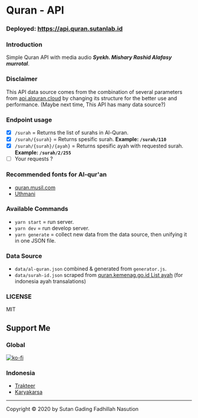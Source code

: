 # Quran - API

### Deployed: https://api.quran.sutanlab.id

### Introduction
Simple Quran API with media audio ***Syekh. Mishary Rashid Alafasy murrotal***.

### Disclaimer
This API data source comes from the combination of several parameters from [api.alquran.cloud](https://api.alquran.cloud) by changing its structure for the better use and performance. (Maybe next time, This API has many data source?)

### Endpoint usage
- [x] `/surah` = Returns the list of surahs in Al-Quran.
- [x] `/surah/{surah}` = Returns spesific surah. **Example: `/surah/110`**
- [x] `/surah/{surah}/{ayah}` = Returns spesific ayah with requested surah. **Example: `/surah/2/255`**
- [ ] Your requests ?

### Recommended fonts for Al-qur'an 
- [quran.musil.com](http://quran.mursil.com/Web-Print-Publishing-Quran-Text-Graphics-Fonts-and-Downloads/fonts-optimized-for-quran)
- [Uthmani](https://groups.google.com/forum/#!topic/colteachers/Y6iKganK0tQ)

### Available Commands
- `yarn start` = run server.
- `yarn dev` = run develop server.
- `yarn generate` = collect new data from the data source, then unifying it in one JSON file.

### Data Source
- `data/al-quran.json` combined & generated from `generator.js`.
- `data/surah-id.json` scraped from [quran.kemenag.go.id List ayah](https://quran.kemenag.go.id) (for indonesia ayah transalations)

### LICENSE
MIT

## Support Me
### Global
[![ko-fi](https://www.ko-fi.com/img/githubbutton_sm.svg)](https://ko-fi.com/B0B71P7PB)
### Indonesia
- [Trakteer](https://trakteer.id/sutanlab)
- [Karyakarsa](https://karyakarsa.com/sutanlab)

---
Copyright © 2020 by Sutan Gading Fadhillah Nasution
